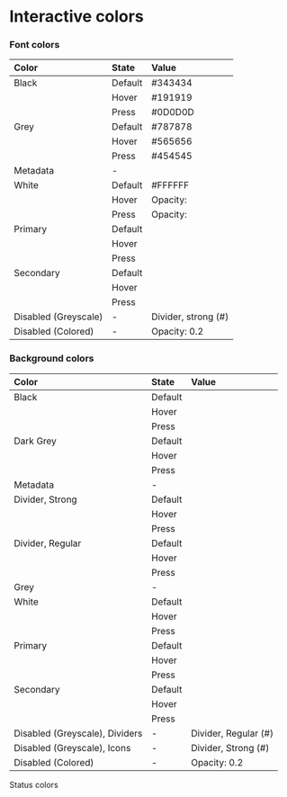 # Interactive colors

### Font colors

| Color | State | Value |
| :--- | :--- | :--- |
| Black | Default | \#343434 |
|  | Hover | \#191919 |
|  | Press | \#0D0D0D |
| Grey | Default | \#787878 |
|  | Hover | \#565656 |
|  | Press | \#454545 |
| Metadata | - |  |
| White | Default | \#FFFFFF |
|  | Hover | Opacity: |
|  | Press | Opacity: |
| Primary | Default |  |
|  | Hover |  |
|  | Press |  |
| Secondary | Default |  |
|  | Hover |  |
|  | Press |  |
| Disabled \(Greyscale\) | - | Divider, strong \(\#\) |
| Disabled \(Colored\) | - | Opacity: 0.2 |

### Background colors

| Color | State | Value |
| :--- | :--- | :--- |
| Black | Default |  |
|  | Hover |  |
|  | Press |  |
| Dark Grey | Default |  |
|  | Hover |  |
|  | Press |  |
| Metadata | - |  |
| Divider, Strong | Default |  |
|  | Hover |  |
|  | Press |  |
| Divider, Regular | Default |  |
|  | Hover |  |
|  | Press |  |
| Grey | - |  |
| White | Default |  |
|  | Hover |  |
|  | Press |  |
| Primary | Default |  |
|  | Hover |  |
|  | Press |  |
| Secondary | Default |  |
|  | Hover |  |
|  | Press |  |
| Disabled \(Greyscale\), Dividers | - | Divider, Regular \(\#\) |
| Disabled \(Greyscale\), Icons | - | Divider, Strong \(\#\) |
| Disabled \(Colored\) | - | Opacity: 0.2 |



Status colors



